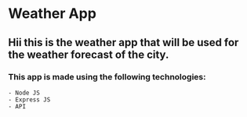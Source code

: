 # Weather App

## Hii this is the weather app that will be used for the weather forecast of the city.

### This app is made using the following technologies:
    - Node JS
    - Express JS
    - API
